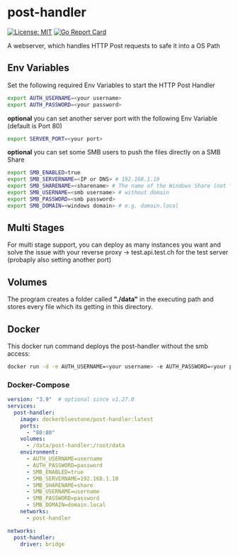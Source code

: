 # post-handler
[![License: MIT](https://img.shields.io/badge/License-MIT-yellow.svg)](https://opensource.org/licenses/MIT)
[![Go Report Card](https://goreportcard.com/badge/github.com/bluestoneag/post-handler)](https://goreportcard.com/report/github.com/bluestoneag/post-handler)

A webserver, which handles HTTP Post requests to safe it into a OS Path

## Env Variables
Set the following required Env Variables to start the HTTP Post Handler
```bash
export AUTH_USERNAME=<your username>
export AUTH_PASSWORD=<your password>
```
**optional** you can set another server port with the following Env Variable (default is Port 80)
```bash
export SERVER_PORT=<your port>
```

**optional** you can set some SMB users to push the files directly on a SMB Share
```bash
export SMB_ENABLED=true
export SMB_SERVERNAME=<IP or DNS> # 192.168.1.10
export SMB_SHARENAME=<sharename> # The name of the Windows Share (not \\192.168.1.10\share, only share)
export SMB_USERNAME=<smb username> # without domain
export SMB_PASSWORD=<smb password>
export SMB_DOMAIN=<windows domain> # e.g. domain.local
```

## Multi Stages
For multi stage support, you can deploy as many instances you want and solve the issue with your reverse proxy -> test.api.test.ch for the test server (probaply also setting another port)

## Volumes
The program creates a folder called **"./data"** in the executing path and stores every file which its getting in this directory.

## Docker

This docker run command deploys the post-handler without the smb access:
```bash
docker run -d -e AUTH_USERNAME=<your username> -e AUTH_PASSWORD=<your password> -v /data/post-handler:/root/data -p 80:80 dockerbluestone/post-handler:latest
```

### Docker-Compose
```yaml
version: "3.9"  # optional since v1.27.0
services:
  post-handler:
    image: dockerbluestone/post-handler:latest
    ports:
      - "80:80"
    volumes:
      - /data/post-handler:/root/data
    environment:
      - AUTH_USERNAME=username
      - AUTH_PASSWORD=password
      - SMB_ENABLED=true
      - SMB_SERVERNAME=192.168.1.10
      - SMB_SHARENAME=share
      - SMB_USERNAME=username
      - SMB_PASSWORD=password
      - SMB_DOMAIN=domain.local
    networks: 
      - post-handler

networks:
  post-handler:
    driver: bridge
```

